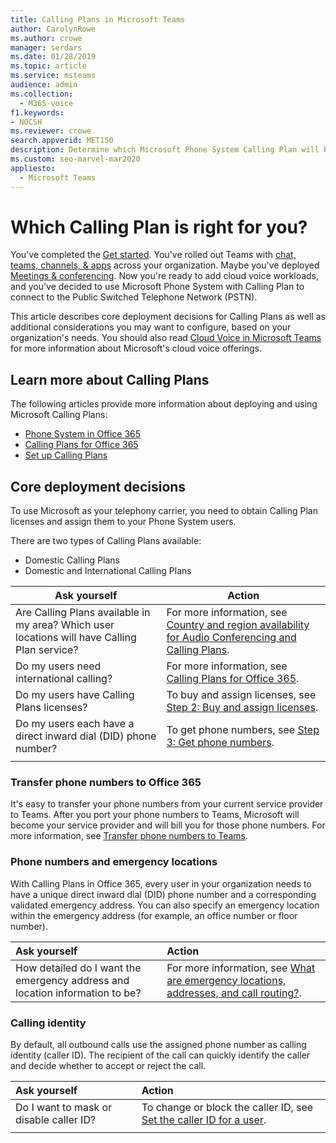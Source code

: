 ```yaml
---
title: Calling Plans in Microsoft Teams
author: CarolynRowe
ms.author: crowe
manager: serdars
ms.date: 01/28/2019
ms.topic: article
ms.service: msteams
audience: admin
ms.collection: 
  - M365-voice
f1.keywords:
- NOCSH
ms.reviewer: crowe
search.appverid: MET150
description: Determine which Microsoft Phone System Calling Plan will best serve your organization on Cloud Voice in Teams.
ms.custom: seo-marvel-mar2020
appliesto: 
  - Microsoft Teams
---
```


# Which Calling Plan is right for you? 

You've completed the [Get started](get-started-with-teams-quick-start.md). You've rolled out Teams with [chat, teams, channels, & apps](deploy-chat-teams-channels-microsoft-teams-landing-page.md) across your organization. Maybe you've deployed [Meetings & conferencing](deploy-meetings-microsoft-teams-landing-page.md). Now you're ready to add cloud voice workloads, and you've decided to use Microsoft Phone System with Calling Plan to connect to the Public Switched Telephone Network (PSTN). 

This article describes core deployment decisions for Calling Plans as well as additional considerations you may want to configure, based on your organization's needs. You should also read [Cloud Voice in Microsoft Teams](cloud-voice-landing-page.md) for more information about Microsoft's cloud voice offerings.


## Learn more about Calling Plans

The following articles provide more information about deploying and using Microsoft Calling Plans:

- [Phone System in Office 365](what-is-phone-system-in-office-365.md)
- [Calling Plans for Office 365](calling-plans-for-office-365.md)
- [Set up Calling Plans](set-up-calling-plans.md)


## Core deployment decisions

To use Microsoft as your telephony carrier, you need to obtain Calling Plan licenses and assign them to your Phone System users. 

There are two types of Calling Plans available:

- Domestic Calling Plans 
- Domestic and International Calling Plans

|Ask yourself|Action |
|------------|-------|
|Are Calling Plans available in my area? Which user locations will have Calling Plan service? | For more information, see [Country and region availability for Audio Conferencing and Calling Plans](country-and-region-availability-for-audio-conferencing-and-calling-plans/country-and-region-availability-for-audio-conferencing-and-calling-plans.md). | 
Do my users need international calling? | For more information, see [Calling Plans for Office 365](calling-plans-for-office-365.md). |
Do my users have Calling Plans licenses? | To buy and assign licenses, see [Step 2: Buy and assign licenses](set-up-calling-plans.md#step-2-buy-and-assign-licenses). |
Do my users each have a direct inward dial (DID) phone number? | To get phone numbers, see [Step 3: Get phone numbers](set-up-calling-plans.md#step-3-get-phone-numbers). |
|||

### Transfer phone numbers to Office 365

It's easy to transfer your phone numbers from your current service provider to Teams. After you port your phone numbers to Teams, Microsoft will become your service provider and will bill you for those phone numbers. For more information, see [Transfer phone numbers to Teams](phone-number-calling-plans/transfer-phone-numbers-to-teams.md).


### Phone numbers and emergency locations

With Calling Plans in Office 365, every user in your organization needs to have a unique direct inward dial (DID) phone number and a corresponding validated emergency address. You can also specify an emergency location within the emergency address (for example, an office number or floor number). 

|Ask yourself|Action |
|:------------|:-------|
|How detailed do I want the emergency address and location information to be? |For more information, see [What are emergency locations, addresses, and call routing?](https://docs.microsoft.com/SkypeForBusiness/what-are-calling-plans-in-office-365/what-are-emergency-locations-addresses-and-call-routing).


### Calling identity

By default, all outbound calls use the assigned phone number as calling identity (caller ID). The recipient of the call can quickly identify the caller and decide whether to accept or reject the call.

|Ask yourself|Action |
|:------------|:-------|
|Do I want to mask or disable caller ID? | To change or block the caller ID, see [Set the caller ID for a user](set-the-caller-id-for-a-user.md). |
|||




